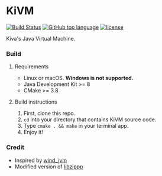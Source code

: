 KiVM
=============
[![Build Status](https://travis-ci.org/imkiva/KiVM.svg?branch=master)](https://travis-ci.org/imkiva/KiVM)
[![GitHub top language](https://img.shields.io/github/languages/top/imkiva/KiVM.svg)](https://github.com/imkiva/KiVM)
[![license](https://img.shields.io/github/license/imkiva/KiVM.svg?colorB=000000)](https://github.com/imkiva/KiVM)

Kiva's Java Virtual Machine.

### Build
1. Requirements
    * Linux or macOS. **Windows is not supported.**
    * Java Development Kit >= 8
    * CMake >= 3.8
    
2. Build instructions
    1. First, clone this repo.
    2. `cd` into your directory that contains KiVM source code.
    3. Type `cmake . && make` in your terminal app.
    4. Enjoy it!
    
### Credit
* Inspired by [wind_jvm](https://github.com/wind2412/wind_jvm)
* Modified version of [libzippp](https://github.com/ctabin/libzippp)
